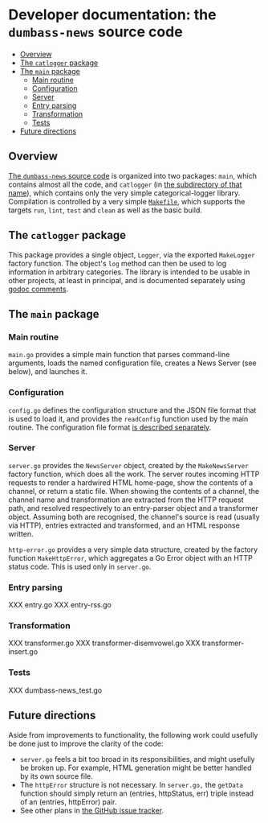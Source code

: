 # Developer documentation: the `dumbass-news` source code


<!-- md2toc -l 2 dev.md -->
* [Overview](#overview)
* [The `catlogger` package](#the-catlogger-package)
* [The `main` package](#the-main-package)
    * [Main routine](#main-routine)
    * [Configuration](#configuration)
    * [Server](#server)
    * [Entry parsing](#entry-parsing)
    * [Transformation](#transformation)
    * [Tests](#tests)
* [Future directions](#future-directions)


## Overview

[The `dumbass-news` source code](../src) is organized into two packages: `main`, which contains almost all the code, and `catlogger` (in [the subdirectory of that name](../src/catlogger)), which contains only the very simple categorical-logger library. Compilation is controlled by a very simple [`Makefile`](../src/Makefile), which supports the targets `run`, `lint`, `test` and `clean` as well as the basic build.



## The `catlogger` package

This package provides a single object, `Logger`, via the exported `MakeLogger` factory function. The object's `log` method can then be used to log information in arbitrary categories. The library is intended to be usable in other projects, at least in principal, and is documented separately using [godoc comments](https://go.dev/blog/godoc).



## The `main` package


### Main routine

`main.go` provides a simple main function that parses command-line arguments, loads the named configuration file, creates a News Server (see below), and launches it.


### Configuration

`config.go` defines the configuration structure and the JSON file format that is used to load it, and provides the `readConfig` function used by the main routine. The configuration file format [is described separately](config.md).


### Server

`server.go` provides the `NewsServer` object, created by the `MakeNewsServer` factory function, which does all the work. The server routes incoming HTTP requests to render a hardwired HTML home-page, show the contents of a channel, or return a static file. When showing the contents of a channel, the channel name and transformation are extracted from the HTTP request path, and resolved respectively to an entry-parser object and a transformer object. Assuming both are recognised, the channel's source is read (usually via HTTP), entries extracted and transformed, and an HTML response written.

`http-error.go` provides a very simple data structure, created by the factory function `MakeHttpError`, which aggregates a Go Error object with an HTTP status code. This is used only in `server.go`.


### Entry parsing

XXX entry.go
XXX entry-rss.go


### Transformation

XXX transformer.go
XXX transformer-disemvowel.go
XXX transformer-insert.go


### Tests

XXX dumbass-news_test.go



## Future directions

Aside from improvements to functionality, the following work could usefully be done just to improve the clarity of the code:

* `server.go` feels a bit too broad in its responsibilities, and might usefully be broken up. For example, HTML generation might be better handled by its own source file.
* The `httpError` structure is not necessary. In `server.go,` the `getData` function should simply return an (entries, httpStatus, err) triple instead of an (entries, httpError) pair.
* See other plans in [the GitHub issue tracker](https://github.com/MikeTaylor/dumbass-news/issues).


